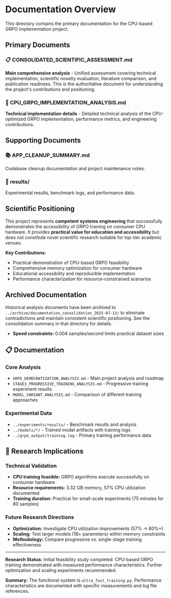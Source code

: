 # Documentation Overview

This directory contains the primary documentation for the CPU-based GRPO implementation project.

## Primary Documents

### 📋 **CONSOLIDATED_SCIENTIFIC_ASSESSMENT.md**
**Main comprehensive analysis** - Unified assessment covering technical implementation, scientific novelty evaluation, literature comparison, and publication readiness. This is the authoritative document for understanding the project's contributions and positioning.

### 🔧 **CPU_GRPO_IMPLEMENTATION_ANALYSIS.md** 
**Technical implementation details** - Detailed technical analysis of the CPU-optimized GRPO implementation, performance metrics, and engineering contributions.

## Supporting Documents

### 📚 **APP_CLEANUP_SUMMARY.md**
Codebase cleanup documentation and project maintenance notes.

### 📁 **results/**
Experimental results, benchmark logs, and performance data.

## Scientific Positioning

This project represents **competent systems engineering** that successfully demonstrates the accessibility of GRPO training on consumer CPU hardware. It provides **practical value for education and accessibility** but does not constitute novel scientific research suitable for top-tier academic venues.

**Key Contributions:**
- Practical demonstration of CPU-based GRPO feasibility
- Comprehensive memory optimization for consumer hardware
- Educational accessibility and reproducible implementation
- Performance characterization for resource-constrained scenarios

## Archived Documentation

Historical analysis documents have been archived to `../archive/documentation_consolidation_2025-07-13/` to eliminate contradictions and maintain consistent scientific positioning. See the consolidation summary in that directory for details.
- **Speed constraints:** 0.004 samples/second limits practical dataset sizes

## 📋 Documentation

### **Core Analysis**
- `GRPO_DEMOCRATIZATION_ANALYSIS.md` - Main project analysis and roadmap
- `STAGE3_PROGRESSIVE_TRAINING_ANALYSIS.md` - Progressive training experiment results
- `MODEL_VARIANT_ANALYSIS.md` - Comparison of different training approaches

### **Experimental Data**
- `../experiments/results/` - Benchmark results and analysis
- `../models/*/` - Trained model artifacts with training logs
- `../grpo_output/training.log` - Primary training performance data

## 🎯 Research Implications

### **Technical Validation**
- **CPU training feasible:** GRPO algorithms execute successfully on consumer hardware
- **Resource requirements:** 3.32 GB memory, 57% CPU utilization documented
- **Training duration:** Practical for small-scale experiments (75 minutes for 80 samples)

### **Future Research Directions**
- **Optimization:** Investigate CPU utilization improvements (57% → 80%+)
- **Scaling:** Test larger models (1B+ parameters) within memory constraints
- **Methodology:** Compare progressive vs. single-stage training effectiveness

---

**Research Status:** Initial feasibility study completed. CPU-based GRPO training demonstrated with measured performance characteristics. Further optimization and scaling experiments recommended.

**Summary:** The functional system is `ultra_fast_training.py`. Performance characteristics are documented with specific measurements and log file references.
